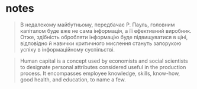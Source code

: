 # notes
> В недалекому майбутньому, передбачає Р. Пауль, головним капіталом буде вже не сама інформація, а її ефективний виробник. Отже, здібність обробляти інформацію буде підвищуватися в ціні, відповідно й навички критичного мислення стануть запорукою успіху в інформаційному суспільстві.

> Human capital is a concept used by economists and social scientists to designate personal attributes considered useful in the production process. It encompasses employee knowledge, skills, know-how, good health, and education, to name a few.
